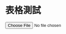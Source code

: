 # 表格測試

<!-- HTML -->
<input type="file" id="myFileInputId" />

<!-- Include scripts -->
<script src="https://unpkg.com/xlsx/dist/xlsx.full.min.js"></script>
<script src="ParseForm.js"></script>


<script>
// AnotherScript.js

// This function will be called when the XLSX file is processed
function handleData(numResponses) {
  console.log("Number of responses: " + numResponses);
}

// Call the ParseForm function when your page is ready
window.onload = function() {
  ParseForm('myFileInputId', handleData);
}

</script>